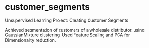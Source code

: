 # customer_segments
Unsupervised Learning Project: Creating Customer Segments

Achieved segmentation of customers of a wholesale distributor, using GaussianMixture clustering. Used Feature Scaling and PCA for Dimensionality reduction.

